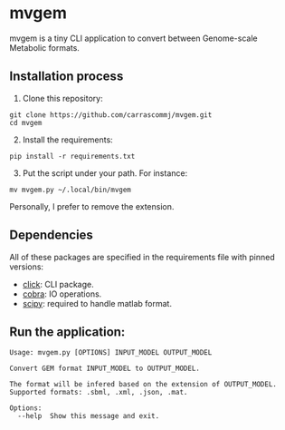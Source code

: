 # mvgem

mvgem is a tiny CLI application to convert between Genome-scale Metabolic formats.

## Installation process
1. Clone this repository:
```shell
git clone https://github.com/carrascommj/mvgem.git
cd mvgem
```
2. Install the requirements:
```shell
pip install -r requirements.txt
```

3. Put the script under your path. For instance:
```shell
mv mvgem.py ~/.local/bin/mvgem
```
Personally, I prefer to remove the extension.

## Dependencies
All of these packages are specified in the requirements file with pinned versions:
* [click](https://click.palletsprojects.com/en/7.x/): CLI package.
* [cobra](https://opencobra.github.io/cobrapy): IO operations.
* [scipy](https://www.scipy.org): required to handle matlab format.

## Run the application:

    Usage: mvgem.py [OPTIONS] INPUT_MODEL OUTPUT_MODEL

    Convert GEM format INPUT_MODEL to OUTPUT_MODEL.

    The format will be infered based on the extension of OUTPUT_MODEL.
    Supported formats: .sbml, .xml, .json, .mat.

    Options:
      --help  Show this message and exit.
